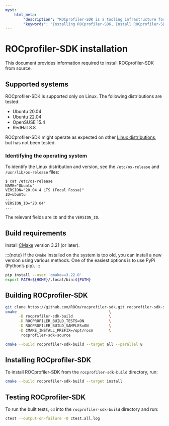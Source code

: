 ```yaml
---
myst:
    html_meta:
        "description": "ROCprofiler-SDK is a tooling infrastructure for profiling general-purpose GPU compute applications running on the ROCm software."
        "keywords": "Installing ROCprofiler-SDK, Install ROCprofiler-SDK, Build ROCprofiler-SDK"
---
```


# ROCprofiler-SDK installation

This document provides information required to install ROCprofiler-SDK from source.

## Supported systems

ROCprofiler-SDK is supported only on Linux. The following distributions are tested:

- Ubuntu 20.04
- Ubuntu 22.04
- OpenSUSE 15.4
- RedHat 8.8

ROCprofiler-SDK might operate as expected on other [Linux distributions](https://rocm.docs.amd.com/projects/install-on-linux/en/latest/reference/system-requirements.html#supported-operating-systems), but has not been tested.

### Identifying the operating system

To identify the Linux distribution and version, see the `/etc/os-release` and `/usr/lib/os-release` files:

```shell
$ cat /etc/os-release
NAME="Ubuntu"
VERSION="20.04.4 LTS (Focal Fossa)"
ID=ubuntu
...
VERSION_ID="20.04"
...
```

The relevant fields are `ID` and the `VERSION_ID`.

## Build requirements

Install [CMake](https://cmake.org/) version 3.21 (or later).

:::{note}
If the `CMake` installed on the system is too old, you can install a new version using various methods. One of the easiest options is to use PyPi (Python’s pip).
:::

```bash
pip install --user 'cmake==3.22.0'
export PATH=${HOME}/.local/bin:${PATH}
```

## Building ROCprofiler-SDK

```bash
git clone https://github.com/ROCm/rocprofiler-sdk.git rocprofiler-sdk-source
cmake                                         \
      -B rocprofiler-sdk-build                \
      -D ROCPROFILER_BUILD_TESTS=ON           \
      -D ROCPROFILER_BUILD_SAMPLES=ON         \
      -D CMAKE_INSTALL_PREFIX=/opt/rocm       \
       rocprofiler-sdk-source

cmake --build rocprofiler-sdk-build --target all --parallel 8
```

## Installing ROCprofiler-SDK

To install ROCprofiler-SDK from the `rocprofiler-sdk-build` directory, run:

```bash
cmake --build rocprofiler-sdk-build --target install
```

## Testing ROCprofiler-SDK

To run the built tests, `cd` into the `rocprofiler-sdk-build` directory and run:

```bash
ctest --output-on-failure -O ctest.all.log
```

